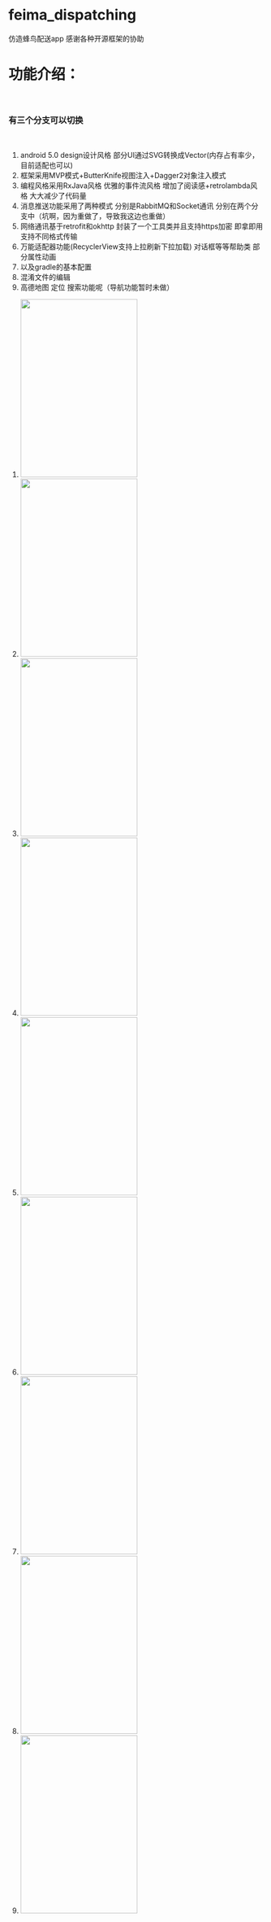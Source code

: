 # feima_dispatching
仿造蜂鸟配送app
感谢各种开源框架的协助

<h1>功能介绍：</h1><br/>
<h3>有三个分支可以切换</h3><br/>
<ol>
    <li>android 5.0 design设计风格 部分UI通过SVG转换成Vector(内存占有率少，目前适配也可以)</li>
    <li>框架采用MVP模式+ButterKnife视图注入+Dagger2对象注入模式</li>
    <li>编程风格采用RxJava风格 优雅的事件流风格 增加了阅读感+retrolambda风格 大大减少了代码量</li>
    <li>消息推送功能采用了两种模式 分别是RabbitMQ和Socket通讯 分别在两个分支中（坑啊，因为重做了，导致我这边也重做）</li>
    <li>网络通讯基于retrofit和okhttp 封装了一个工具类并且支持https加密 即拿即用 支持不同格式传输</li>
    <li>万能适配器功能(RecyclerView支持上拉刷新下拉加载) 对话框等等帮助类 部分属性动画</li>
    <li>以及gradle的基本配置</li>
    <li>混淆文件的编辑</li>
    <li>高德地图 定位 搜索功能呢（导航功能暂时未做）</li>
</ol>

<ol>
    <li><img src="https://github.com/15121144267/feima_dispatching/blob/dispatching_super_socket/readmepci/login.png" height="350" width="230"></li>
    <li><img src="https://github.com/15121144267/feima_dispatching/blob/dispatching_super_socket/readmepci/main1.png" height="350" width="230"></li>
    <li><img src="https://github.com/15121144267/feima_dispatching/blob/dispatching_super_socket/readmepci/main2.png" height="350" width="230"></li>
    <li><img src="https://github.com/15121144267/feima_dispatching/blob/dispatching_super_socket/readmepci/main3.png" height="350" width="230"></li>
    <li><img src="https://github.com/15121144267/feima_dispatching/blob/dispatching_super_socket/readmepci/order.png" height="350" width="230"></li>
    <li><img src="https://github.com/15121144267/feima_dispatching/blob/dispatching_super_socket/readmepci/slidmenu.png" height="350" width="230"></li>
    <li><img src="https://github.com/15121144267/feima_dispatching/blob/dispatching_super_socket/readmepci/notice.png" height="350" width="230"></li>
    <li><img src="https://github.com/15121144267/feima_dispatching/blob/dispatching_super_socket/readmepci/worksummary.png" height="350" width="230"></li>
    <li><img src="https://github.com/15121144267/feima_dispatching/blob/dispatching_super_socket/readmepci/setting.png" height="350" width="230"></li>
</ol>


